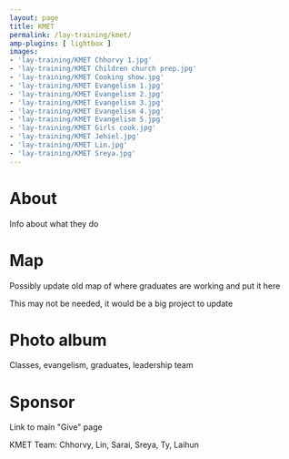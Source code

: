 ```yaml
---
layout: page
title: KMET
permalink: /lay-training/kmet/
amp-plugins: [ lightbox ]
images:
- 'lay-training/KMET Chhorvy 1.jpg'
- 'lay-training/KMET Children church prep.jpg'
- 'lay-training/KMET Cooking show.jpg'
- 'lay-training/KMET Evangelism 1.jpg'
- 'lay-training/KMET Evangelism 2.jpg'
- 'lay-training/KMET Evangelism 3.jpg'
- 'lay-training/KMET Evangelism 4.jpg'
- 'lay-training/KMET Evangelism 5.jpg'
- 'lay-training/KMET Girls cook.jpg'
- 'lay-training/KMET Jehiel.jpg'
- 'lay-training/KMET Lin.jpg'
- 'lay-training/KMET Sreya.jpg'
---
```


# About

Info about what they do

# Map

Possibly update old map of where graduates are working and put it here

This may not be needed, it would be a big project to update

# Photo album

Classes, evangelism, graduates, leadership team

# Sponsor

Link to main &quot;Give&quot; page

KMET Team: Chhorvy, Lin, Sarai, Sreya, Ty, Laihun
